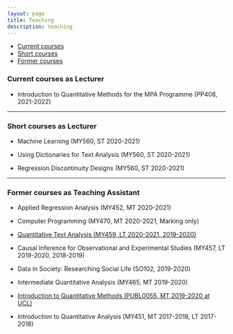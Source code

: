 ```yaml
---
layout: page
title: Teaching
description: teaching
---
```


<div class="navbar">
    <div class="navbar-inner">
        <ul class="nav">
            <li><a href="#current">Current courses</a></li>
            <li><a href="#shortcourses">Short courses</a></li>
            <li><a href="#old">Former courses</a></li>
        </ul>
    </div>
</div>


### <a name="current"></a>Current courses as Lecturer

- Introduction to Quantitative Methods for the MPA Programme (PP408, 2021-2022)


---

### <a name="shortcourses"></a>Short courses as Lecturer

- Machine Learning (MY560, ST 2020-2021)

- Using Dictionaries for Text Analysis (MY560, ST 2020-2021)

- Regression Discontinuity Designs (MY560, ST 2020-2021)


---

### <a name="old"></a>Former courses as Teaching Assistant

- Applied Regression Analysis (MY452, MT 2020-2021)

- Computer Programming (MY470, MT 2020-2021, Marking only)

- [Quantitative Text Analysis (MY459, LT 2020-2021, 2019-2020)](https://lse-my459.github.io/)

- Causal Inference for Observational and Experimental Studies (MY457, LT 2019-2020, 2018-2019)

- Data in Society: Researching Social Life (SO102, 2019-2020)

- Intermediate Quantitative Analysis (MY465, MT 2019-2020)

- [Introduction to Quantitative Methods (PUBL0055, MT 2019-2020 at UCL)](https://uclspp.github.io/PUBL0055/index.html)

- Introduction to Quantitative Analysis (MY451, MT 2017-2018, LT 2017-2018)


